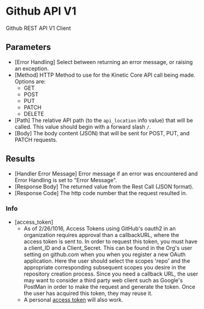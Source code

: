 # Github API V1
Github REST API V1 Client

## Parameters
* [Error Handling]
  Select between returning an error message, or raising an exception.
* [Method]
  HTTP Method to use for the Kinetic Core API call being made.
  Options are:
    - GET
    - POST
    - PUT
    - PATCH
    - DELETE
* [Path]
  The relative API path (to the `api_location` info value) that will be called.
  This value should begin with a forward slash `/`.
* [Body]
  The body content (JSON) that will be sent for POST, PUT, and PATCH requests.

## Results
* [Handler Error Message]
  Error message if an error was encountered and Error Handling is set to "Error Message".
* [Response Body]
  The returned value from the Rest Call (JSON format).
* [Response Code]
  The http code number that the request resulted in.

### Info
* [access_token]
  * As of 2/26/1016, Access Tokens using GitHub's oauth2 in an organization requires approval than a callbackURL, where the access token is sent to.
  In order to request this token, you must have a client_ID and a Client_Secret.  This can be found in
  the Org's user setting on github.com when you when you register a new OAuth application.  Here the user should
  select the scopes 'repo' and the appropriate corresponding subsequent scopes you desire in the repository creation process.
  Since you need a callback URL, the user may want to consider a third party web client such as Google's PostMan in
  order to make the request and generate the token.  Once the user has acquired this token, they may reuse it.
  * A personal [access token](https://docs.github.com/en/free-pro-team@latest/github/authenticating-to-github/creating-a-personal-access-token) will also work.